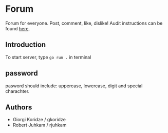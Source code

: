# Forum
Forum for everyone. Post, comment, like, dislike! Audit instructions can be found [here](https://github.com/01-edu/public/tree/master/subjects/forum).

## Introduction
To start server, type `go run .` in terminal

## password
pasword should include: uppercase, lowercase, digit and special charachter.

## Authors
- Giorgi Koridze / gkoridze
- Robert Juhkam  / rjuhkam